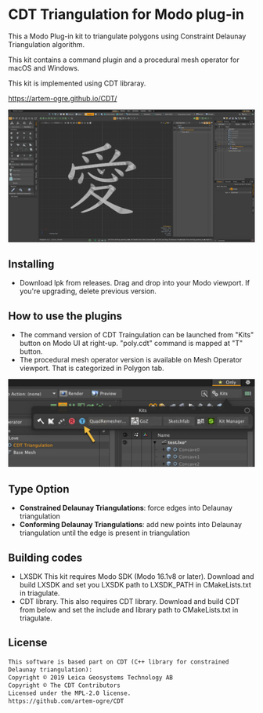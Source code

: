 # CDT Triangulation for Modo plug-in
This a Modo Plug-in kit to triangulate polygons using Constraint Delaunay Triangulation algorithm.

This kit contains a command plugin and a procedural mesh operator for macOS and Windows.

This kit is implemented using CDT libraray.

https://artem-ogre.github.io/CDT/  


<div align="left">
<img src="./images/love.png" style='max-height: 350px; object-fit: contain'/>
</div>


## Installing
- Download lpk from releases. Drag and drop into your Modo viewport. If you're upgrading, delete previous version.

## How to use the plugins
- The command version of CDT Traingulation can be launched from "Kits" button on Modo UI at right-up. "poly.cdt" command is mapped at "T" button.  
- The procedural mesh operator version is available on Mesh Operator viewport. That is categorized in Polygon tab.
<div align="left">
<img src="./images/kits.png" style='max-height: 220px; object-fit: contain'/>
</div>

## Type Option
- **Constrained Delaunay Triangulations**: force edges into Delaunay triangulation
- **Conforming Delaunay Triangulations**: add new points into Delaunay triangulation until the edge is present in triangulation

## Building codes

- LXSDK
This kit requires Modo SDK (Modo 16.1v8 or later). Download and build LXSDK and set you LXSDK path to LXSDK_PATH in CMakeLists.txt in triagulate.
- CDT library.
This also requires CDT library. Download and build CDT from below and set the include and library path to CMakeLists.txt in triagulate.

## License

```
This software is based part on CDT (C++ library for constrained Delaunay triangulation):
Copyright © 2019 Leica Geosystems Technology AB
Copyright © The CDT Contributors
Licensed under the MPL-2.0 license.
https://github.com/artem-ogre/CDT
```
